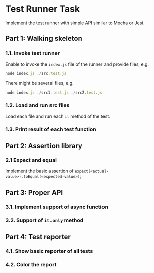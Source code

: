 # Test Runner Task
Implement the test runner with simple API similar to Mocha or Jest. 

## Part 1: Walking skeleton
### 1.1. Invoke test runner
Enable to invoke the `index.js` file of the runner and provide files, e.g. 
```js
node index.js ./src.test.js
```
There might be several files, e.g.
```js
node index.js ./src1.test.js ./src2.test.js
```
### 1.2. Load and run src files
Load each file and run each `it` method of the test.

### 1.3. Print result of each test function

## Part 2: Assertion library
### 2.1 Expect and equal
Implement the basic assertion of `expect(<actual-value>).toEqual(<expected-value>)`;

## Part 3: Proper API
### 3.1. Implement support of async function
### 3.2. Support of `it.only` method

## Part 4: Test reporter
### 4.1. Show basic reporter of all tests
### 4.2. Color the report